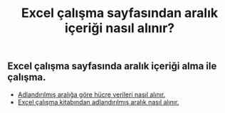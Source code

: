 ﻿---
title: Excel çalışma sayfasından aralık içeriği nasıl alınır?
second_title: Aspose.Cells Cloud Documen
linktitle: ge
type: docs
url: /tr/ranges/get/
keywords: How to get range content from an Excel worksheet
description: Aspose.Cells Cloud REST API, bir Excel Çalışma Sayfasından aralık içeriği almayı destekler. SDK, geliştirme dili türlerini destekler. Android, C#, Go, Java, NodeJS, Perl, PHP, Python, Ruby ve Swift'i içerir
weight: 20
---
## Excel çalışma sayfasında aralık içeriği alma ile çalışma.


- [Adlandırılmış aralığa göre hücre verileri nasıl alınır.](/cells/tr/ranges/get/values/) 
- [Excel çalışma kitabından adlandırılmış aralık nasıl alınır.](/cells/tr/ranges/get/name/) 



